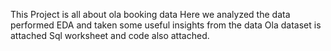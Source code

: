 This Project is all about ola booking data 
Here we analyzed the data performed EDA and taken some useful insights from the data 
Ola dataset is attached 
Sql worksheet and code also attached.

